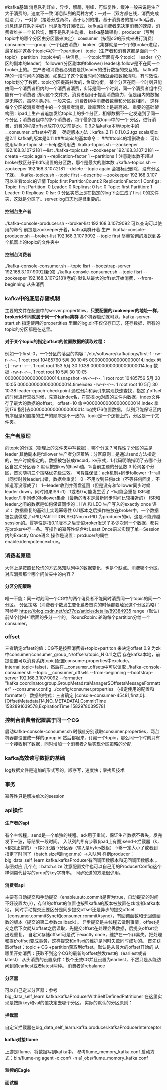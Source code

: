 #kafka基础
消息队列好处，异步，解耦，削峰，可恢复性，缓冲一般来说是生产大于消费的，速度不一致
消息队列的两种方式：一对一（双方都在线，消费完成就没了），一对多（接着分成两种，基于队列的推，基于消费者的拉kafka后者，消息还是在队列中的）也是发布订阅模式，kafka由消费者来决定消费的速度，消费者维护一个长轮询，而不是队列主动推。
kafka基础架构：producer（写到topic中的哪个分区由分区器来决定） consumer（按照cG的形式来进行消费） consumer——group（一个组去消费） broker（集群就是一个个的broker进程，最多维护这各个topic中的一个partition） topic（生产者和消费这都是面向一个topic） partition（topic中的一块信息，一个topic里面有多个topic）
leader（分区的副本的leader） follower(分区副本的follower) leader和follow是不在同一个broker上的。
生产者和消费者必须要是找leader的进行数据的交互的。
kafka中存的一段时间内的数据，如果过了这个设置时间的话就会把数据清除，有时效性。
topic划分了数据，topic分区提高并发的，负载均衡。
某个分区在同一个时刻只能由同一个消费者租内的一个消费者消费，实际是同一个时刻，同一个消费者组中只能有一个消费者
访问这个文件夹。消费者组用于提高消费能力，但是组内的数据是无序的，虽然叫队列。一般来说，消费者组中消费者数量和分区数相同，
这样每个分区被消费者组中的一个消费者消费，效率理论上是最高的。
重要的基础架构图：ipad上生产者追加发给topic上的多个分区，相邻数据不一定发送到了同一个分区；消费者组中的多个消费者，每个最多拉取topic中的一个
分区，进行消费，消费的程度offset放在0.9之前是zk，0.9之后kafka本地topic中的__consumer_offset中存着。
确定版本方法：kafka_2.11-0.11.0.2.tgz scala版本是2.11 kafka的版本是0.11 
###toipic的基本命令：
####topic的增删改查：
可以使用kafka-topic.sh --help查询用法
./kafka-topics.sh --zookeeper 192.168.3.107:2181 --list
./kafka-topics.sh --zookeeper 192.168.3.107:2181 --create --topic again --replication-factor 1 --partitions 1 注意副本数不超过broker数区分于hdfs设置的分区数，那个是最大的副本数
./kafka-topics.sh --zookeeper 192.168.3.107:2181 --delete --topic again 会被标记删除，没有分区了就。
./kafka-topics.sh --topic first --describe --zookeeper 192.168.3.107 可以查看topic的详情
    Topic:first     PartitionCount:2        ReplicationFactor:1     Configs:
    Topic: first    Partition: 0    Leader: 0       Replicas: 0     Isr: 0
    Topic: first    Partition: 1    Leader: 0       Replicas: 0     Isr: 0
分区实质上是在指定的log下面生成了first-0的文件夹，这就是分区了。server.log日志也是很重要的。
#### 控制台生产者
./kafka-console-producer.sh --broker-list 192.168.3.107:9092 可以查询可以使用的命令
前提是zookeeper开着，kafka集群开着
生产 ./kafka-console-producer.sh --broker-list 192.168.3.107:9092 --topic first
尽量轮询的发送到各个机器上的topic的文件夹中
#### 控制台消费者
./kafka-console-consumer.sh --topic fisrt --bootstrap-server 192.168.3.107:9092(新的)
./kafka-console-consumer.sh --topic fisrt --zookeeper 192.168.3.107:2181(老的)
默认从最大的offset开始消费，--from-beginning 从头消费
### kafka中的底层存储机制
主要的文件在配置中的server.propertities，**只要配置的zookeeper的地址一样，brokerid不同就属于同一个kafka集群**
各个机器启动就可以，kafka-server-start.sh 指定使用的propertities
里面的log.dir不仅仅存日志，还存数据，所有的topic的分区都是在这里。
#### 对于某个topic的指定offset的位置数据的读取过程：
例如一个first-0，一个分区的落盘的内容：/etc/software/kafka/logs/first-1
    -rw-r--r--. 1 root root 10485760 5月  30 10:05 00000000000000000014.index 索引
    -rw-r--r--. 1 root root      153 5月  30 10:38 00000000000000000014.log   数据
    -rw-r--r--. 1 root root       10 5月  30 10:05 00000000000000000014.snapshot
    -rw-r--r--. 1 root root 10485756 5月  30 10:05 00000000000000000014.timeindex
    -rw-r--r--. 1 root root       10 5月  30 10:38 leader-epoch-checkpoint
 通过分片和索引来实现快速查找，指定了offset的时候进行查找时候，先查找index名，在查找log对应的文件内数据，index文件存了最大的数据的offset，
offset=10 命中00000000000000000014.index 拿到176 指引去00000000000000000014.log找176位置数据。
队列只能保证区内有序但是和直接的生产的顺序是不一致的，topic是一个逻辑上的，分区是一个文件夹。
### 生产者原理
向topic的分区（物理上的文件夹中写数据），哪个分区？可靠性？分区的主是leader 其他副本是follower
生产者分区策略：分区原则：是通过send方法指定的，生产时候指定的。数据被包装成record，kv形式，1.代码明确指明了去哪个分区自定义分区器  2.默认按照key的hash值，%当前主题的分区数 3.轮询各个分区，首次随机三个策略优先级生效。
可靠性保证：ack机制+同步follower -1--all（同步时候leader出错，数据会重复） 0--不用收到任何ack（不等任何回复，不知道写没写成了）  1--leader收到并落盘返回（但是没有和follower同步时候leader down，同时如果ISR=1） 1或者0 可能发生丢了 -1可能会重复
ISR:和leader几乎同步的follower集合（最新的版本是最新同步时间比较接近的）
ISR和leader之间的数据是如何保证同步的：HW 和 LEO
生产写入的exactly once 语义： 数据重复的基础上实现幂等性 0.11版本之后操作被放在broker中，一个数据被包装做成了<PID,PARTITION,SEQNnum>PID
为producer的id，这是不能跨越session的。幂等性是指0.11版本之后无论broker发送了多少次同一个数据，都只在broker中存一条。写操作的幂等性结合At Least Once语义实现了单一Session内的Exactly Once语义
操作是设置：producer的属性enable.idempotence=true。
### 消费者原理
大体上是按照长轮询的方式感知队列中的数据变化，也是个缺点。消费哪个分区，对应消费那个哪个问价夹中的内容？
#### 分区分配策略
唯一不能：同一时刻同一个CG中的两个消费者不能同时消费同一个topic的同一个分区。
分区策略（消费者个数发生变化或者首次的时候都要触发这个分区策略）：可参考 https://blog.csdn.net/dz77dz/article/details/89384935
    range（默认） 前M个比M+1后面的多分一个的。
    RoundRobin: 轮询每个partition分给一个consumer。
### offset
三者确定offset的值：CG不是按照消费者+topic+partiton 来决定offset
0.9 为zk中consumer/consumer_group_N/offsets/topic_N
0.11之后 存在kafka本地，前提设置可以消费系统topic(配置consumer.properties中exclude。internal.topic=false)，然后在__consumer_offsets中可以读取
./kafka-console-consumer.sh --topic __consumer_offsets --from-beginning --bootstrap-server 192.168.3.107:9092 --formatter "kafka.coordinator.group.GroupMetadataManager\$OffsetsMessageFormatter" --consumer.config ../config/consumer.properties
（指定使用的配置和formatter）
数据的格式：三者确定
[console-consumer-45481,first,0]::[OffsetMetadata[14,NO_METADATA],CommitTime 1582891639578,ExpirationTime 1582978039578]
### 控制台消费者配置属于同一个CG
启动kafka-console-consumer.sh 时候值分别读取consumer.properties，两台机器都设置成一样的group.id
然后都起来，订阅一个topic，那么同一个时刻只有一个接收到了数据，同时增加一个消费者之后实现分区策略的分配
### kafka高效读写数据的基础
log数据文件是追加的形式写的，顺序写，速度快；零拷贝技术
### 事务
幂等性只是解决单次的session

### api操作
#### 生产者的api
有个主线程，send是一个单独的线程。ack用于重试，保证生产数据不丢失，发完发下一波，等结果一段时间。
入队列的所有步骤(ipad上有图)send->拦截器（k，v都是正常的）->序列化器->分区器（输入是bytes数组）->够一定大小了或者到指定了时间了（batch.size和linger.ms）->入队列
样例producer：big_data_self_learn.kafka.kafkaProducer有回调函数版本和无回调函数版本 。与图对应 几个点：batch.size
注意配置文件也可以自己用的ProducerConfig这个样例类代替写的prop的key字符串。 
同步发送的方法很少用。
#### 消费者api
主要有自动提交和手动提交（enable.auto.commit是否为true，自动提交的时间不好设置大小），存储的offset的位置也按照kafka的版本被放置在zk或者kafka本地，
同时手动提交还要区分是同步提交offset还是异步的提交offset（consumer.commitSync和consumer.commitAsync），有回调函数和无回调函数的版本（提交的第二参数callback）。
异步提交是主线程去做别事情，offset提交之后下次就从offset之后读取，先提交offset在处理会丢数据，后提交offset会出现重复。
自定义存储offset可是试下exactly once，维护在一个非易失。把处理和提价offset变成事务，这样提交和offset的维护是同时失败同时成功的。
首先获取offset：topic + CG +partition获取到offset。默认是从最大的offset开始的
从哪里开始消费：获取不到这个CG的最新的offset触发rest的（earliest或者latest）
从头消费的设置条件：换个无效CG并且设置为earliest，不然只是从能访问到的earliest或者latest两种。
消费者的rebalance
#### 分区器
可以自己定义分区器：参考big_data_self_learn.kafka.kafkaProducerWithSelfDefinedPatritioner
在这里实现是按照key和val的值决定去哪个分区。
实际的默认的分区原则：
#### 拦截器
自定义拦截器在big_data_self_learn.kafka.producer.kafkaProducerInterceptor
#### kafka对接flume
上游是flume，将数据写到kafka中。
参考flume_memory_kafka.conf
启动方式：bin/flume-ng agent -c conf/ -n a1 jobs/flume_momory_kafka.conf
#### 监控的Eagle

#### 面试题

